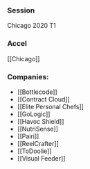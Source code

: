 
### Session
Chicago 2020 T1

### Accel
[[Chicago]]

### Companies:
- [[Bottlecode]]
- [[Contract Cloud]]
- [[Elite Personal Chefs]]
- [[GoLogic]]
- [[Havoc Shield]]
- [[NutriSense]]
- [[Pairi]]
- [[ReelCrafter]]
- [[ToDoolie]]
- [[Visual Feeder]]



